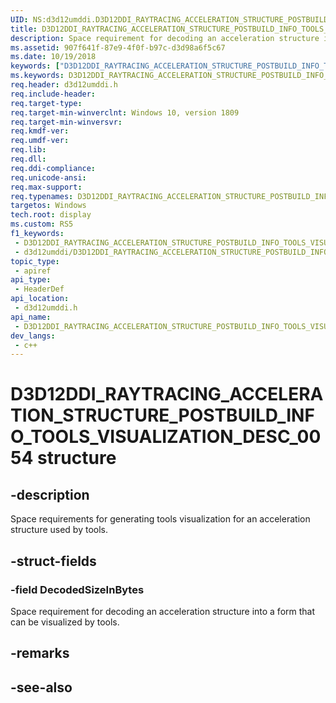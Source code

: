 ```yaml
---
UID: NS:d3d12umddi.D3D12DDI_RAYTRACING_ACCELERATION_STRUCTURE_POSTBUILD_INFO_TOOLS_VISUALIZATION_DESC_0054
title: D3D12DDI_RAYTRACING_ACCELERATION_STRUCTURE_POSTBUILD_INFO_TOOLS_VISUALIZATION_DESC_0054 (d3d12umddi.h)
description: Space requirement for decoding an acceleration structure into a form that can be visualized by tools.
ms.assetid: 907f641f-87e9-4f0f-b97c-d3d98a6f5c67
ms.date: 10/19/2018
keywords: ["D3D12DDI_RAYTRACING_ACCELERATION_STRUCTURE_POSTBUILD_INFO_TOOLS_VISUALIZATION_DESC_0054 structure"]
ms.keywords: D3D12DDI_RAYTRACING_ACCELERATION_STRUCTURE_POSTBUILD_INFO_TOOLS_VISUALIZATION_DESC_0054, D3D12DDI_RAYTRACING_ACCELERATION_STRUCTURE_POSTBUILD_INFO_TOOLS_VISUALIZATION_DESC_0054,
req.header: d3d12umddi.h
req.include-header: 
req.target-type: 
req.target-min-winverclnt: Windows 10, version 1809
req.target-min-winversvr: 
req.kmdf-ver: 
req.umdf-ver: 
req.lib: 
req.dll: 
req.ddi-compliance: 
req.unicode-ansi: 
req.max-support: 
req.typenames: D3D12DDI_RAYTRACING_ACCELERATION_STRUCTURE_POSTBUILD_INFO_TOOLS_VISUALIZATION_DESC_0054
targetos: Windows
tech.root: display
ms.custom: RS5
f1_keywords:
 - D3D12DDI_RAYTRACING_ACCELERATION_STRUCTURE_POSTBUILD_INFO_TOOLS_VISUALIZATION_DESC_0054
 - d3d12umddi/D3D12DDI_RAYTRACING_ACCELERATION_STRUCTURE_POSTBUILD_INFO_TOOLS_VISUALIZATION_DESC_0054
topic_type:
 - apiref
api_type:
 - HeaderDef
api_location:
 - d3d12umddi.h
api_name:
 - D3D12DDI_RAYTRACING_ACCELERATION_STRUCTURE_POSTBUILD_INFO_TOOLS_VISUALIZATION_DESC_0054
dev_langs:
 - c++
---
```


# D3D12DDI_RAYTRACING_ACCELERATION_STRUCTURE_POSTBUILD_INFO_TOOLS_VISUALIZATION_DESC_0054 structure


## -description

Space requirements for generating tools visualization for an acceleration structure used by tools.

## -struct-fields

### -field DecodedSizeInBytes

 
Space requirement for decoding an acceleration structure into a form that can be visualized by tools.

## -remarks

## -see-also

